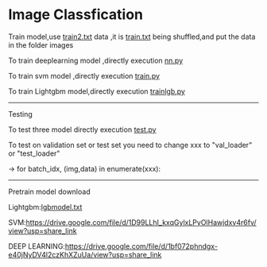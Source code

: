 # Image Classfication

Train model,use [train2.txt](https://github.com/Robert0831/Classfication/blob/main/train2.txt) data ,it is [train.txt](https://github.com/Robert0831/Classfication/blob/main/train.txt) being shuffled,and put the data in the folder images

To train deeplearning  model ,directly execution [nn.py](https://github.com/Robert0831/Classfication/blob/main/nn.py)

To train svm model ,directly execution [train.py](https://github.com/Robert0831/Classfication/blob/main/train.py)

To train Lightgbm model,directly execution [trainlgb.py](https://github.com/Robert0831/Classfication/blob/main/trainlgb.py)

----------------------------------------------------------------------------
Testing

To test three model directly execution [test.py](https://github.com/Robert0831/Classfication/blob/main/test.py)

To test on validation set or test set you need to change xxx to "val_loader" or "test_loader"

->  for batch_idx, (img,data) in enumerate(xxx):

----------------------------------------------------------------------------

Pretrain model download

Lightgbm:[lgbmodel.txt](https://github.com/Robert0831/Classfication/blob/main/lgbmodel.txt)

SVM:https://drive.google.com/file/d/1D99LLhI_kxqGylxLPyOlHawjdxv4r6fv/view?usp=share_link

DEEP LEARNING:https://drive.google.com/file/d/1bf072phndgx-e40jNyDV4l2czKhXZuUa/view?usp=share_link
